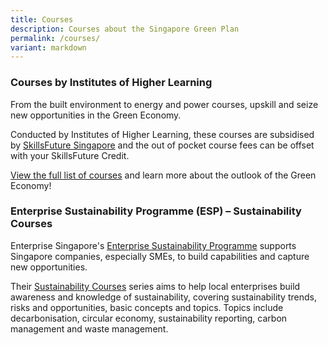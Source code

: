 ```yaml
---
title: Courses
description: Courses about the Singapore Green Plan
permalink: /courses/
variant: markdown
---
```

### Courses by Institutes of Higher Learning

From the built environment to energy and power courses, upskill and seize new opportunities in the Green Economy.
 
Conducted by Institutes of Higher Learning, these courses are subsidised by [SkillsFuture Singapore](https://www.myskillsfuture.gov.sg/) and the out of pocket course fees can be offset with your SkillsFuture Credit.
 
[View the full list of courses](https://go.gov.sg/ssgxmse) and learn more about the outlook of the Green Economy! 


### Enterprise Sustainability Programme (ESP) – Sustainability Courses

Enterprise Singapore's [Enterprise Sustainability Programme](https://www.enterprisesg.gov.sg/grow-your-business/boost-capabilities/sustainability/enterprise-sustainability-programme/) supports Singapore companies, especially SMEs, to build capabilities and capture new opportunities. 

Their [Sustainability Courses](https://www.enterprisesg.gov.sg/grow-your-business/boost-capabilities/sustainability/enterprise-sustainability-programme/esp-sustainability-courses/) series aims to help local enterprises build awareness and knowledge of sustainability, covering sustainability trends, risks and opportunities, basic concepts and topics. Topics include decarbonisation, circular economy, sustainability reporting, carbon management and waste management.